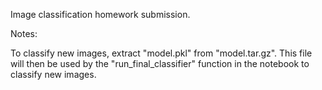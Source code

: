 Image classification homework submission.

Notes:

To classify new images, extract "model.pkl" from "model.tar.gz". This file will then be used by the "run_final_classifier" function in the notebook to classify new images.
